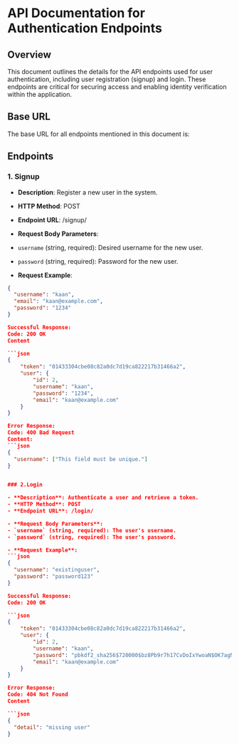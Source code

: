 # API Documentation for Authentication Endpoints

## Overview
This document outlines the details for the API endpoints used for user authentication, including user registration (signup) and login. These endpoints are critical for securing access and enabling identity verification within the application.

## Base URL
The base URL for all endpoints mentioned in this document is:

## Endpoints

### 1. Signup

- **Description**: Register a new user in the system.
- **HTTP Method**: POST
- **Endpoint URL**: /signup/

- **Request Body Parameters**:
- `username` (string, required): Desired username for the new user.
- `password` (string, required): Password for the new user.

- **Request Example**:
```json
{
  "username": "kaan",
  "email": "kaan@example.com",
  "password": "1234"
}

Successful Response:
Code: 200 OK
Content

```json
{
    "token": "01433304cbe08c82a0dc7d19ca822217b31466a2",
    "user": {
        "id": 2,
        "username": "kaan",
        "password": "1234",
        "email": "kaan@example.com"
    }
}

Error Response:
Code: 400 Bad Request
Content:
```json
{
  "username": ["This field must be unique."]
}


### 2.Login 

- **Description**: Authenticate a user and retrieve a token.
- **HTTP Method**: POST
- **Endpoint URL**: /login/

- **Request Body Parameters**:
- `username` (string, required): The user's username.
- `password` (string, required): The user's password.

- **Request Example**:
```json
{
  "username": "existinguser",
  "password": "password123"
}

Successful Response:
Code: 200 OK

```json
{
    "token": "01433304cbe08c82a0dc7d19ca822217b31466a2",
    "user": {
        "id": 2,
        "username": "kaan",
        "password": "pbkdf2_sha256$720000$bz8Pb9r7h17CvDoIxYwoaN$OK7agNXYrSlpHaX+u+SN4c68OFqyqMCA+24gM+5IwcI=",
        "email": "kaan@example.com"
    }
}

Error Response:
Code: 404 Not Found
Content

```json
{
  "detail": "missing user"
}

